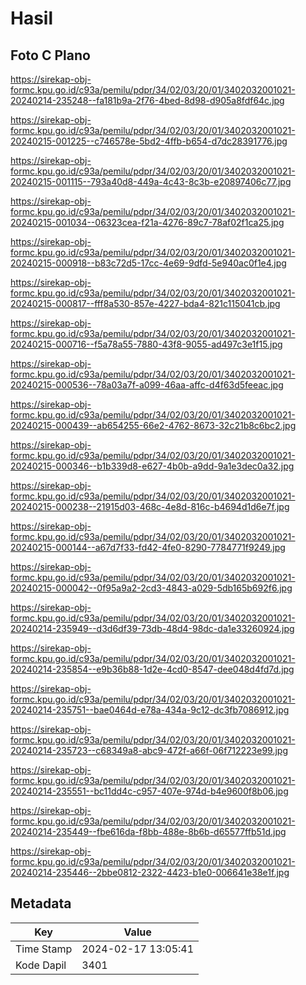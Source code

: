 # Hasil

## Foto C Plano

https://sirekap-obj-formc.kpu.go.id/c93a/pemilu/pdpr/34/02/03/20/01/3402032001021-20240214-235248--fa181b9a-2f76-4bed-8d98-d905a8fdf64c.jpg

https://sirekap-obj-formc.kpu.go.id/c93a/pemilu/pdpr/34/02/03/20/01/3402032001021-20240215-001225--c746578e-5bd2-4ffb-b654-d7dc28391776.jpg

https://sirekap-obj-formc.kpu.go.id/c93a/pemilu/pdpr/34/02/03/20/01/3402032001021-20240215-001115--793a40d8-449a-4c43-8c3b-e20897406c77.jpg

https://sirekap-obj-formc.kpu.go.id/c93a/pemilu/pdpr/34/02/03/20/01/3402032001021-20240215-001034--06323cea-f21a-4276-89c7-78af02f1ca25.jpg

https://sirekap-obj-formc.kpu.go.id/c93a/pemilu/pdpr/34/02/03/20/01/3402032001021-20240215-000918--b83c72d5-17cc-4e69-9dfd-5e940ac0f1e4.jpg

https://sirekap-obj-formc.kpu.go.id/c93a/pemilu/pdpr/34/02/03/20/01/3402032001021-20240215-000817--fff8a530-857e-4227-bda4-821c115041cb.jpg

https://sirekap-obj-formc.kpu.go.id/c93a/pemilu/pdpr/34/02/03/20/01/3402032001021-20240215-000716--f5a78a55-7880-43f8-9055-ad497c3e1f15.jpg

https://sirekap-obj-formc.kpu.go.id/c93a/pemilu/pdpr/34/02/03/20/01/3402032001021-20240215-000536--78a03a7f-a099-46aa-affc-d4f63d5feeac.jpg

https://sirekap-obj-formc.kpu.go.id/c93a/pemilu/pdpr/34/02/03/20/01/3402032001021-20240215-000439--ab654255-66e2-4762-8673-32c21b8c6bc2.jpg

https://sirekap-obj-formc.kpu.go.id/c93a/pemilu/pdpr/34/02/03/20/01/3402032001021-20240215-000346--b1b339d8-e627-4b0b-a9dd-9a1e3dec0a32.jpg

https://sirekap-obj-formc.kpu.go.id/c93a/pemilu/pdpr/34/02/03/20/01/3402032001021-20240215-000238--21915d03-468c-4e8d-816c-b4694d1d6e7f.jpg

https://sirekap-obj-formc.kpu.go.id/c93a/pemilu/pdpr/34/02/03/20/01/3402032001021-20240215-000144--a67d7f33-fd42-4fe0-8290-7784771f9249.jpg

https://sirekap-obj-formc.kpu.go.id/c93a/pemilu/pdpr/34/02/03/20/01/3402032001021-20240215-000042--0f95a9a2-2cd3-4843-a029-5db165b692f6.jpg

https://sirekap-obj-formc.kpu.go.id/c93a/pemilu/pdpr/34/02/03/20/01/3402032001021-20240214-235949--d3d6df39-73db-48d4-98dc-da1e33260924.jpg

https://sirekap-obj-formc.kpu.go.id/c93a/pemilu/pdpr/34/02/03/20/01/3402032001021-20240214-235854--e9b36b88-1d2e-4cd0-8547-dee048d4fd7d.jpg

https://sirekap-obj-formc.kpu.go.id/c93a/pemilu/pdpr/34/02/03/20/01/3402032001021-20240214-235751--bae0464d-e78a-434a-9c12-dc3fb7086912.jpg

https://sirekap-obj-formc.kpu.go.id/c93a/pemilu/pdpr/34/02/03/20/01/3402032001021-20240214-235723--c68349a8-abc9-472f-a66f-06f712223e99.jpg

https://sirekap-obj-formc.kpu.go.id/c93a/pemilu/pdpr/34/02/03/20/01/3402032001021-20240214-235551--bc11dd4c-c957-407e-974d-b4e9600f8b06.jpg

https://sirekap-obj-formc.kpu.go.id/c93a/pemilu/pdpr/34/02/03/20/01/3402032001021-20240214-235449--fbe616da-f8bb-488e-8b6b-d65577ffb51d.jpg

https://sirekap-obj-formc.kpu.go.id/c93a/pemilu/pdpr/34/02/03/20/01/3402032001021-20240214-235446--2bbe0812-2322-4423-b1e0-006641e38e1f.jpg


## Metadata

| Key        | Value               |
| ---------- | ------------------- |
| Time Stamp | 2024-02-17 13:05:41 |
| Kode Dapil | 3401                |



